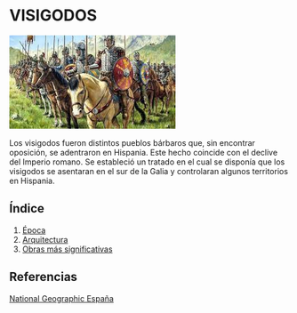 # VISIGODOS

![Visigodos](IMG/visigodos.jpg)

Los visigodos fueron distintos pueblos bárbaros que, sin encontrar oposición, se adentraron en Hispania. Este hecho coincide con el declive del Imperio romano. Se
estableció un tratado en el cual se disponía que los visigodos se asentaran en el sur de la Galia y controlaran algunos territorios en Hispania.

## Índice
1. [Época](epoca.md)
2. [Arquitectura](arquitectura.md)
3. [Obras más significativas](obras.md)

## Referencias
[National Geographic España](https://historia.nationalgeographic.com.es/temas/visigodos)
